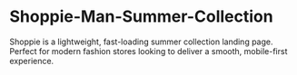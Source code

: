 # Shoppie-Man-Summer-Collection
Shoppie is a lightweight, fast-loading summer collection landing page. Perfect for modern fashion stores looking to deliver a smooth, mobile-first experience.
